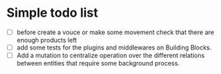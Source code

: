 # Simple todo list

* [ ] before create a vouce or make some movement check that there are enough products left
* [ ] add some tests for the plugins and middlewares on Building Blocks.
* [ ] Add a mutation to centralize operation over the different relations between entities that require some background process.